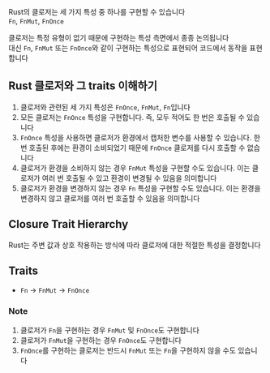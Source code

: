 
Rust의 클로저는 세 가지 특성 중 하나를 구현할 수 있습니다  
`Fn`, `FnMut`, `FnOnce`

클로저는 특정 유형이 없기 때문에 구현하는 특성 측면에서 종종 논의됩니다  
대신 `Fn`, `FnMut` 또는 `FnOnce`와 같이 구현하는 특성으로 표현되어 코드에서 동작을 표현합니다

## Rust 클로저와 그 traits 이해하기

1. 클로저와 관련된 세 가지 특성은 `FnOnce`, `FnMut`, `Fn`입니다
2. 모든 클로저는 `FnOnce` 특성을 구현합니다. 즉, 모두 적어도 한 번은 호출될 수 있습니다
3. `FnOnce` 특성을 사용하면 클로저가 환경에서 캡처한 변수를 사용할 수 있습니다. 한 번 호출된 후에는 환경이 소비되었기 때문에 `FnOnce` 클로저를 다시 호출할 수 없습니다
4. 클로저가 환경을 소비하지 않는 경우 `FnMut` 특성을 구현할 수도 있습니다. 이는 클로저가 여러 번 호출될 수 있고 환경이 변경될 수 있음을 의미합니다
5. 클로저가 환경을 변경하지 않는 경우 `Fn` 특성을 구현할 수도 있습니다. 이는 환경을 변경하지 않고 클로저를 여러 번 호출할 수 있음을 의미합니다

## Closure Trait Hierarchy

Rust는 주변 값과 상호 작용하는 방식에 따라 클로저에 대한 적절한 특성을 결정합니다

## Traits
- `Fn` -> `FnMut` -> `FnOnce`

### Note

1. 클로저가 `Fn`을 구현하는 경우 `FnMut` 및 `FnOnce`도 구현합니다
2. 클로저가 `FnMut`을 구현하는 경우 `FnOnce`도 구현합니다
3. `FnOnce`를 구현하는 클로저는 반드시 `FnMut` 또는 `Fn`을 구현하지 않을 수도 있습니다
